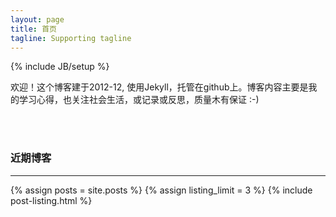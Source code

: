 ```yaml
---
layout: page
title: 首页
tagline: Supporting tagline
---
```

{% include JB/setup %}

欢迎！这个博客建于2012-12, 使用Jekyll，托管在github上。博客内容主要是我的学习心得，也关注社会生活，或记录或反思，质量木有保证 :-)

<!-- 以下代码拷贝自 -->
<!-- http://pingmygeek.com/ -->
<!-- https://github.com/pranavk/pranavk.github.com -->
<!-- 包括_include/post-listing.html -->

<br />
<br />

### 近期博客 ###
---
<!--- ALTERNATIVE TO SHOW POSTS
{% for post in site.posts %}
    <li><span>{{ post.date | date_to_string }}</span>  : <a href="{{ BASE_PATH }}{{ post.url }}">{{ post.title }}</a></li>
  {% endfor %}
-->

{% assign posts = site.posts %}
{% assign listing_limit = 3 %}
{% include post-listing.html %}


<script type="text/javascript">

  var _gaq = _gaq || [];
  _gaq.push(['_setAccount', 'UA-36800439-1']);
  _gaq.push(['_trackPageview']);

  (function() {
    var ga = document.createElement('script'); ga.type = 'text/javascript'; ga.async = true;
    ga.src = ('https:' == document.location.protocol ? 'https://ssl' : 'http://www') + '.google-analytics.com/ga.js';
    var s = document.getElementsByTagName('script')[0]; s.parentNode.insertBefore(ga, s);
  })();

</script>
